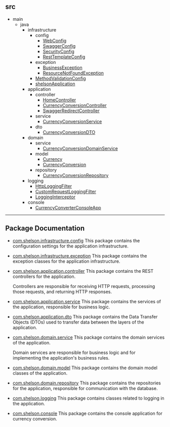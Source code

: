 ## src
  * main
    * java
        * infrastructure
          * config
              * [WebConfig](https://github.com/33mestre/shelson/tree/master/src/main/java/com/shelson/infrastructure/config/WebConfig.java)
              * [SwaggerConfig](https://github.com/33mestre/shelson/tree/master/src/main/java/com/shelson/infrastructure/config/SwaggerConfig.java)
              * [SecurityConfig](https://github.com/33mestre/shelson/tree/master/src/main/java/com/shelson/infrastructure/config/SecurityConfig.java)
              * [RestTemplateConfig](https://github.com/33mestre/shelson/tree/master/src/main/java/com/shelson/infrastructure/config/RestTemplateConfig.java)
          * exception
              * [BusinessException](https://github.com/33mestre/shelson/tree/master/src/main/java/com/shelson/infrastructure/exception/BusinessException.java)
              * [ResourceNotFoundException](https://github.com/33mestre/shelson/tree/master/src/main/java/com/shelson/infrastructure/exception/ResourceNotFoundException.java)
          * [MethodValidationConfig](https://github.com/33mestre/shelson/tree/master/src/main/java/com/shelson/MethodValidationConfig.java)
          * [shelsonApplication](https://github.com/33mestre/shelson/tree/master/src/main/java/com/shelson/shelsonApplication.java)
        * application
          * controller
              * [HomeController](https://github.com/33mestre/shelson/tree/master/src/main/java/com/shelson/application/controller/HomeController.java)
              * [CurrencyConversionController](https://github.com/33mestre/shelson/tree/master/src/main/java/com/shelson/application/controller/CurrencyConversionController.java)
              * [SwaggerRedirectController](https://github.com/33mestre/shelson/tree/master/src/main/java/com/shelson/application/controller/SwaggerRedirectController.java)
          * service
              * [CurrencyConversionService](https://github.com/33mestre/shelson/tree/master/src/main/java/com/shelson/application/service/CurrencyConversionService.java)
          * dto
              * [CurrencyConversionDTO](https://github.com/33mestre/shelson/tree/master/src/main/java/com/shelson/application/dto/CurrencyConversionDTO.java)
        * domain
          * service
              * [CurrencyConversionDomainService](https://github.com/33mestre/shelson/tree/master/src/main/java/com/shelson/domain/service/CurrencyConversionDomainService.java)
          * model
              * [Currency](https://github.com/33mestre/shelson/tree/master/src/main/java/com/shelson/domain/model/Currency.java)
              * [CurrencyConversion](https://github.com/33mestre/shelson/tree/master/src/main/java/com/shelson/domain/model/CurrencyConversion.java)
          * repository
              * [CurrencyConversionRepository](https://github.com/33mestre/shelson/tree/master/src/main/java/com/shelson/domain/repository/CurrencyConversionRepository.java)
        * logging
            * [HttpLoggingFilter](https://github.com/33mestre/shelson/tree/master/src/main/java/com/shelson/logging/HttpLoggingFilter.java)
            * [CustomRequestLoggingFilter](https://github.com/33mestre/shelson/tree/master/src/main/java/com/shelson/logging/CustomRequestLoggingFilter.java)
            * [LoggingInterceptor](https://github.com/33mestre/shelson/tree/master/src/main/java/com/shelson/logging/LoggingInterceptor.java)
        * console
            * [CurrencyConverterConsoleApp](https://github.com/33mestre/shelson/tree/master/src/main/java/com/shelson/console/CurrencyConverterConsoleApp.java)


---

## Package Documentation

- [com.shelson.infrastructure.config](https://github.com/33mestre/shelson/tree/master/src/main/java/com/shelson/com/shelson/infrastructure/config)
This package contains the configuration settings for the application infrastructure.

- [com.shelson.infrastructure.exception](https://github.com/33mestre/shelson/tree/master/src/main/java/com/shelson/com/shelson/infrastructure/exception)
This package contains the exception classes for the application infrastructure.

- [com.shelson.application.controller](https://github.com/33mestre/shelson/tree/master/src/main/java/com/shelson/com/shelson/application/controller)
This package contains the REST controllers for the application.  <p> Controllers are responsible for receiving HTTP requests, processing those requests, and returning HTTP responses. </p>

- [com.shelson.application.service](https://github.com/33mestre/shelson/tree/master/src/main/java/com/shelson/com/shelson/application/service)
This package contains the services of the application, responsible for business logic.

- [com.shelson.application.dto](https://github.com/33mestre/shelson/tree/master/src/main/java/com/shelson/com/shelson/application/dto)
This package contains the Data Transfer Objects (DTOs) used to transfer data between the layers of the application.

- [com.shelson.domain.service](https://github.com/33mestre/shelson/tree/master/src/main/java/com/shelson/com/shelson/domain/service)
This package contains the domain services of the application.  <p> Domain services are responsible for business logic and for implementing the application's business rules. </p>

- [com.shelson.domain.model](https://github.com/33mestre/shelson/tree/master/src/main/java/com/shelson/com/shelson/domain/model)
This package contains the domain model classes of the application.

- [com.shelson.domain.repository](https://github.com/33mestre/shelson/tree/master/src/main/java/com/shelson/com/shelson/domain/repository)
This package contains the repositories for the application, responsible for communication with the database.

- [com.shelson.logging](https://github.com/33mestre/shelson/tree/master/src/main/java/com/shelson/com/shelson/logging)
This package contains classes related to logging in the application.

- [com.shelson.console](https://github.com/33mestre/shelson/tree/master/src/main/java/com/shelson/com/shelson/console)
This package contains the console application for currency conversion.

